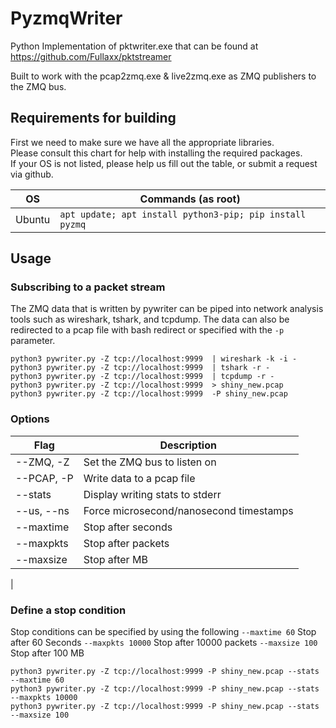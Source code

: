 # PyzmqWriter
Python Implementation of pktwriter.exe that can be found at https://github.com/Fullaxx/pktstreamer

Built to work with the pcap2zmq.exe & live2zmq.exe as ZMQ
publishers to the ZMQ bus.

## Requirements for building
First we need to make sure we have all the appropriate libraries. \
Please consult this chart for help with installing the required packages. \
If your OS is not listed, please help us fill out the table, or submit a request via github.

| OS     | Commands (as root)                                                   |
| ------ | -------------------------------------------------------------------- |
| Ubuntu | `apt update; apt install python3-pip; pip install pyzmq`             |

## Usage

### Subscribing to a packet stream
The ZMQ data that is written by pywriter can be piped into network analysis tools such
as wireshark, tshark, and tcpdump. The data can also be redirected to a pcap file with bash redirect or specified with the `-p` parameter.
```
python3 pywriter.py -Z tcp://localhost:9999  | wireshark -k -i -
python3 pywriter.py -Z tcp://localhost:9999  | tshark -r -
python3 pywriter.py -Z tcp://localhost:9999  | tcpdump -r -
python3 pywriter.py -Z tcp://localhost:9999  > shiny_new.pcap
python3 pywriter.py -Z tcp://localhost:9999  -P shiny_new.pcap
```

### Options
|Flag| Description | 
|-----------------|----------------------------------------|
| --ZMQ,  -Z <arg>| Set the ZMQ bus to listen on           |
| --PCAP, -P <arg>| Write data to a pcap file              | 
| --stats         | Display writing stats to stderr        |
| --us, --ns      | Force microsecond/nanosecond timestamps|
| --maxtime <arg> | Stop after <arg> seconds               | 
| --maxpkts <arg> | Stop after <arg> packets               |
| --maxsize <arg> | Stop after <arg> MB                    |
|

### Define a stop condition
Stop conditions can be specified by using the following 
`--maxtime 60` Stop after 60 Seconds
`--maxpkts 10000` Stop after 10000 packets
`--maxsize 100` Stop after 100 MB
```
python3 pywriter.py -Z tcp://localhost:9999 -P shiny_new.pcap --stats --maxtime 60
python3 pywriter.py -Z tcp://localhost:9999 -P shiny_new.pcap --stats --maxpkts 10000
python3 pywriter.py -Z tcp://localhost:9999 -P shiny_new.pcap --stats --maxsize 100
```
